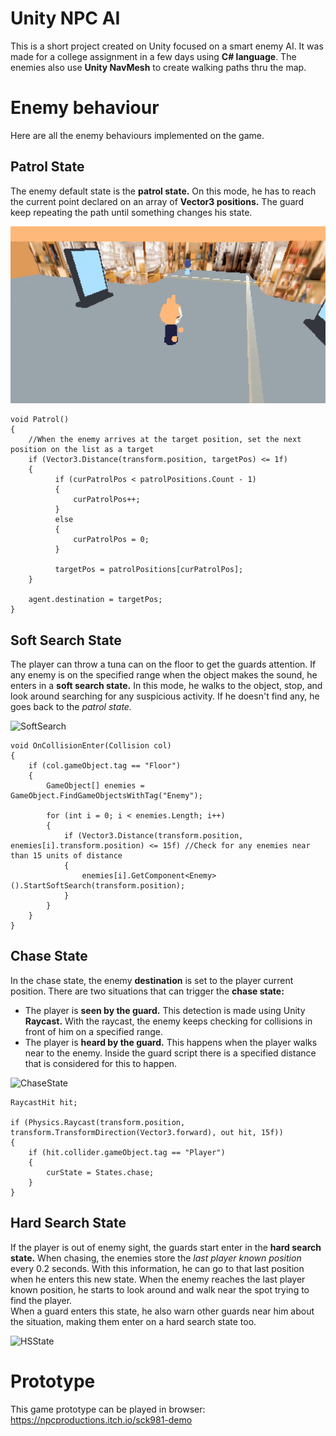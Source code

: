 # Unity NPC AI
This is a short project created on Unity focused on a smart enemy AI. It was made for a college assignment in a few days using **C# language**.
The enemies also use **Unity NavMesh** to create walking paths thru the map.

# Enemy behaviour
Here are all the enemy behaviours implemented on the game.

## Patrol State
The enemy default state is the **patrol state.** On this mode, he has to reach the current point declared on an array of **Vector3 positions.** The guard keep repeating the path until something changes his state.  
  
![Patrol](https://github.com/Npczz2/unity-ai/blob/main/GIFs/Patrol%20Gif.gif)

```
void Patrol()
{
    //When the enemy arrives at the target position, set the next position on the list as a target
    if (Vector3.Distance(transform.position, targetPos) <= 1f) 
    {
          if (curPatrolPos < patrolPositions.Count - 1)
          {
              curPatrolPos++;
          }
          else
          {
              curPatrolPos = 0;
          }

          targetPos = patrolPositions[curPatrolPos];
    }

    agent.destination = targetPos; 
}
```

## Soft Search State
The player can throw a tuna can on the floor to get the guards attention. If any enemy is on the specified range when the object makes the sound, he enters in a **soft search state.** In this mode, he walks to the object, stop, and look around searching for any suspicious activity. If he doesn't find any, he goes back to the *patrol state.*  
  
![SoftSearch](https://github.com/Npczz2/unity-ai/blob/main/GIFs/Soft%20Search%20Gif.gif)

```
void OnCollisionEnter(Collision col)
{
    if (col.gameObject.tag == "Floor")
    {
        GameObject[] enemies = GameObject.FindGameObjectsWithTag("Enemy");

        for (int i = 0; i < enemies.Length; i++)
        {
            if (Vector3.Distance(transform.position, enemies[i].transform.position) <= 15f) //Check for any enemies near than 15 units of distance
            {
                enemies[i].GetComponent<Enemy>().StartSoftSearch(transform.position);
            }
        }
    }
}
```

## Chase State
In the chase state, the enemy **destination** is set to the player current position. There are two situations that can trigger the **chase state:**
- The player is **seen by the guard.** This detection is made using Unity **Raycast.** With the raycast, the enemy keeps checking for collisions in front of him on a specified range.
- The player is **heard by the guard.** This happens when the player walks near to the enemy. Inside the guard script there is a specified distance that is considered for this to happen.
  
![ChaseState](https://github.com/Npczz2/unity-ai/blob/main/GIFs/Chase%20Gif.gif)

```
RaycastHit hit;

if (Physics.Raycast(transform.position, transform.TransformDirection(Vector3.forward), out hit, 15f))
{
    if (hit.collider.gameObject.tag == "Player")
    {
        curState = States.chase;
    }
}
```

## Hard Search State
If the player is out of enemy sight, the guards start enter in the **hard search state.** When chasing, the enemies store the *last player known position* every 0.2 seconds. With this information, he can go to that last position when he enters this new state. When the enemy reaches the last player known position, he starts to look around and walk near the spot trying to find the player.  
When a guard enters this state, he also warn other guards near him about the situation, making them enter on a hard search state too.  
  
![HSState](https://github.com/Npczz2/unity-ai/blob/main/GIFs/Hard%20Search%20Gif.gif)

# Prototype
This game prototype can be played in browser: https://npcproductions.itch.io/sck981-demo
